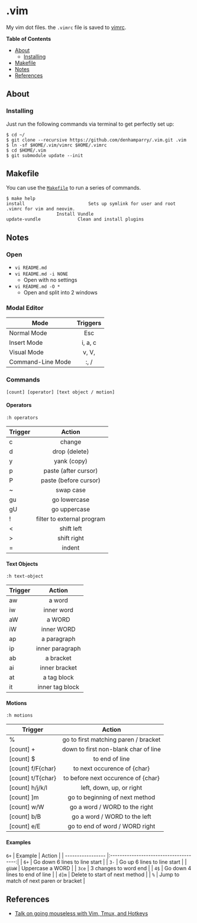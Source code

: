 .vim
====

My vim dot files. the `.vimrc` file is saved to [vimrc](https://github.com/denhamparry/.vim/blob/master/vimrc).

**Table of Contents**

<!-- toc -->

- [About](#about)
  * [Installing](#installing)
- [Makefile](#makefile)
- [Notes](#notes)
- [References](#references)

<!-- tocstop -->

## About

### Installing

Just run the following commands via terminal to get perfectly set up:

```console
$ cd ~/
$ git clone --recursive https://github.com/denhamparry/.vim.git .vim
$ ln -sf $HOME/.vim/vimrc $HOME/.vimrc
$ cd $HOME/.vim
$ git submodule update --init
```

## Makefile

You can use the [`Makefile`](Makefile) to run a series of commands.

```console
$ make help
install                        Sets up symlink for user and root .vimrc for vim and neovim.
			       Install Vundle
update-vundle		       Clean and install plugins

```

## Notes

### Open

- `vi README.md`
- `vi README.md -i NONE`
  - Open with no settings
- `vi README.md -O *`
  - Open and split into 2 windows

### Modal Editor

| Mode              | Triggers       |
| ----------------- |:--------------:|
| Normal Mode       | Esc            |
| Insert Mode       | i, a, c        |
| Visual Mode       | v, V, <Ctrl-v> |
| Command-Line Mode | :, /           |

### Commands

`[count] [operator] [text object / motion]`

#### Operators

`:h operators`

| Trigger           | Action                     |
| ----------------- |:--------------------------:|
| c                 | change                     |
| d                 | drop (delete)              |
| y                 | yank (copy)                |
| p                 | paste (after cursor)       |
| P                 | paste (before cursor)      |
| ~                 | swap case                  |
| gu                | go lowercase               |
| gU                | go uppercase               |
| !                 | filter to external program |
| <                 | shift left                 |
| >                 | shift right                |
| =                 | indent                     |

#### Text Objects

`:h text-object`

| Trigger           | Action          |
| ----------------- |:---------------:|
| aw                | a word          |
| iw                | inner word      |
| aW                | a WORD          |
| iW                | inner WORD      |
| ap                | a paragraph     |
| ip                | inner paragraph |
| ab                | a bracket       |
| ai                | inner bracket   |
| at                | a tag block     |
| it                | inner tag block |

#### Motions

`:h motions`

| Trigger           | Action                               |
| ----------------- |:------------------------------------:|
| %                 | go to first matching paren / bracket |
| [count] +         | down to first non-blank char of line |
| [count] $         | to end of line                       |
| [count] f/F{char} | to next occurence of {char}          |
| [count] t/T{char} | to before next occurence of {char}   |
| [count] h/j/k/l   | left, down, up, or right             |
| [count] ]m        | go to beginning of next method       |
| [count] w/W       | go a word / WORD to the right        |
| [count] b/B       | go a word / WORD to the left         |
| [count] e/E       | go to end of word / WORD right       |

#### Examples

`6+`
| Example           | Action                                 |
| ----------------- |:--------------------------------------:|
| `6+`              | Go down 6 lines to line start          |
| `3-`              | Go up 6 lines to line start            |
| `gUaW`            | Uppercase a WORD                       |
| `3ce`             | 3 changes to word end                  |
| `4$`              | Go down 4 lines to end of line         |
| `d]m`             | Delete to start of next method         |
| `%`               | Jump to match of next paren or bracket |

## References

- [Talk on going mouseless with Vim, Tmux, and Hotkeys](https://youtu.be/E-ZbrtoSuzw)
